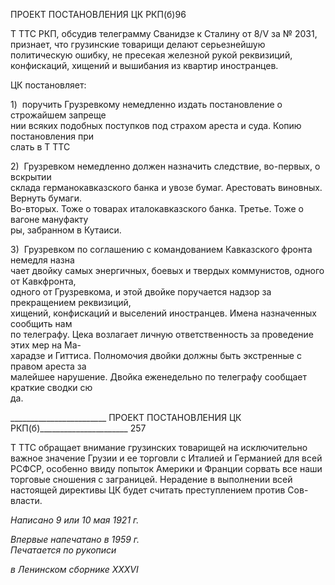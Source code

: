 ПРОЕКТ ПОСТАНОВЛЕНИЯ ЦК РКП(б)96

Τ TTC РКП, обсудив телеграмму Сванидзе к Сталину от 8/V за № 2031, признает, что грузинские товарищи делают серьезнейшую политическую ошибку, не пресекая желез­ной рукой реквизиций, конфискаций, хищений и вышибания из квартир иностранцев.

ЦК постановляет:

1)  поручить Грузревкому немедленно издать постановление о строжайшем запреще­  
нии всяких подобных поступков под страхом ареста и суда. Копию постановления при­  
слать в Τ TTC

2)  Грузревком немедленно должен назначить следствие, во-первых, о вскрытии  
склада германокавказского банка и увозе бумаг. Арестовать виновных. Вернуть бумаги.  
Во-вторых. Тоже о товарах италокавказского банка. Третье. Тоже о вагоне мануфакту­  
ры, забранном в Кутаиси.

3)  Грузревком по соглашению с командованием Кавказского фронта немедля назна­  
чает двойку самых энергичных, боевых и твердых коммунистов, одного от Кавкфронта,  
одного от Грузревкома, и этой двойке поручается надзор за прекращением реквизиций,  
хищений, конфискаций и выселений иностранцев. Имена назначенных сообщить нам  
по телеграфу. Цека возлагает личную ответственность за проведение этих мер на Ма-  
харадзе и Гиттиса. Полномочия двойки должны быть экстренные с правом ареста за  
малейшее нарушение. Двойка еженедельно по телеграфу сообщает краткие сводки сю­  
да.

  

________________________ ПРОЕКТ ПОСТАНОВЛЕНИЯ ЦК РКП(б)______________________ 257

Τ TTC обращает внимание грузинских товарищей на исключительно важное значение Грузии и ее торговли с Италией и Германией для всей РСФСР, особенно ввиду попыток Америки и Франции сорвать все наши торговые сношения с заграницей. Нерадение в выполнении всей настоящей директивы ЦК будет считать преступлением против Сов-власти.

_Написано 9 или 10 мая 1921 г._

_Впервые напечатано в 1959 г.                                                             Печатается по рукописи_

_в Ленинском сборнике_ _XXXVI_